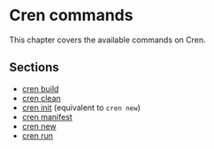 # Cren commands

This chapter covers the available commands on Cren.

## Sections

- [cren build](./cren-build.md)
- [cren clean](./cren-clean.md)
- [cren init](./cren-new.md) (equivalent to `cren new`)
- [cren manifest](./cren-manifest.md)
- [cren new](./cren-new.md)
- [cren run](./cren-run.md)

